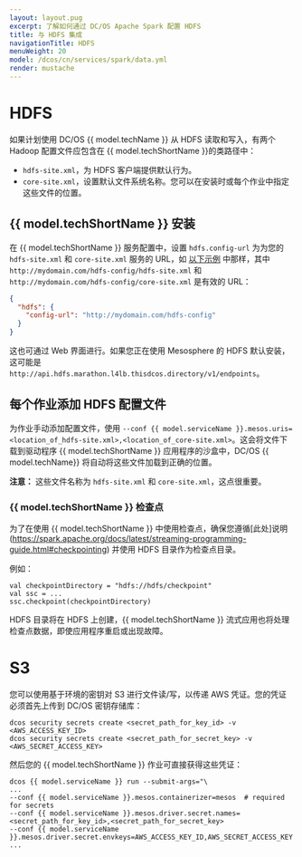 ```yaml
---
layout: layout.pug
excerpt: 了解如何通过 DC/OS Apache Spark 配置 HDFS 
title: 与 HDFS 集成
navigationTitle: HDFS
menuWeight: 20
model: /dcos/cn/services/spark/data.yml
render: mustache
---
```


# HDFS

如果计划使用 DC/OS {{ model.techName }} 从 HDFS 读取和写入，有两个 Hadoop 配置文件应包含在 {{ model.techShortName }}的类路径中：
- `hdfs-site.xml`，为 HDFS 客户端提供默认行为。
- `core-site.xml`，设置默认文件系统名称。您可以在安装时或每个作业中指定这些文件的位置。

## {{ model.techShortName }} 安装
在 {{ model.techShortName }} 服务配置中，设置 `hdfs.config-url` 为为您的 `hdfs-site.xml` 和 `core-site.xml` 服务的 URL，如 [以下示例](#add-hdfs) 中那样，其中 `http://mydomain.com/hdfs-config/hdfs-site.xml` 和 `http://mydomain.com/hdfs-config/core-site.xml` 是有效的 URL：

```json
{
  "hdfs": {
    "config-url": "http://mydomain.com/hdfs-config"
  }
}
```
这也可通过 Web 界面进行。如果您正在使用 Mesosphere 的 HDFS 默认安装，这可能是 `http://api.hdfs.marathon.l4lb.thisdcos.directory/v1/endpoints`。

<a name="adding-hdfs"></a>
## 每个作业添加 HDFS 配置文件
为作业手动添加配置文件，使用 `--conf {{ model.serviceName }}.mesos.uris=<location_of_hdfs-site.xml>,<location_of_core-site.xml>`。这会将文件下载到驱动程序 {{ model.techShortName }} 应用程序的沙盒中，DC/OS {{ model.techName}} 将自动将这些文件加载到正确的位置。

**注意：** 这些文件名称为 `hdfs-site.xml` 和 `core-site.xml`，这点很重要。

### {{ model.techShortName }} 检查点

为了在使用 {{ model.techShortName }} 中使用检查点，确保您遵循[此处]说明(https://spark.apache.org/docs/latest/streaming-programming-guide.html#checkpointing) 并使用 HDFS 目录作为检查点目录。

例如：
```
val checkpointDirectory = "hdfs://hdfs/checkpoint"
val ssc = ...
ssc.checkpoint(checkpointDirectory)
```
HDFS 目录将在 HDFS 上创建，{{ model.techShortName }} 流式应用也将处理检查点数据，即使应用程序重启或出现故障。

# S3
您可以使用基于环境的密钥对 S3 进行文件读/写，以传递 AWS 凭证。您的凭证必须首先上传到 DC/OS 密钥存储库：

```
dcos security secrets create <secret_path_for_key_id> -v <AWS_ACCESS_KEY_ID>
dcos security secrets create <secret_path_for_secret_key> -v <AWS_SECRET_ACCESS_KEY> 
```
然后您的 {{ model.techShortName }} 作业可直接获得这些凭证：

```
dcos {{ model.serviceName }} run --submit-args="\
...
--conf {{ model.serviceName }}.mesos.containerizer=mesos  # required for secrets
--conf {{ model.serviceName }}.mesos.driver.secret.names=<secret_path_for_key_id>,<secret_path_for_secret_key>
--conf {{ model.serviceName }}.mesos.driver.secret.envkeys=AWS_ACCESS_KEY_ID,AWS_SECRET_ACCESS_KEY
...
```

